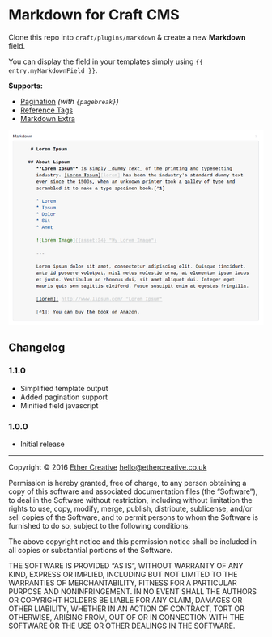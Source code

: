 # Markdown for Craft CMS

Clone this repo into `craft/plugins/markdown` & create a new **Markdown** field.
 
You can display the field in your templates simply using `{{ entry.myMarkdownField }}`. 

**Supports:** 

* [Pagination](https://craftcms.com/docs/rich-text-fields#getPages) *(with `{pagebreak}`)*
* [Reference Tags](https://craftcms.com/docs/reference-tags)
* [Markdown Extra](https://michelf.ca/projects/php-markdown/extra/)

![Markdown Field](resources/imgs/preview.png "Markdown for Craft CMS")

## Changelog

### 1.1.0

* Simplified template output
* Added pagination support
* Minified field javascript

### 1.0.0

* Initial release

---
Copyright © 2016 [Ether Creative](http://ethercreative.co.uk) <hello@ethercreative.co.uk>

Permission is hereby granted, free of charge, to any person obtaining a copy of this software and associated documentation files (the “Software”), to deal in the Software without restriction, including without limitation the rights to use, copy, modify, merge, publish, distribute, sublicense, and/or sell copies of the Software, and to permit persons to whom the Software is furnished to do so, subject to the following conditions:

The above copyright notice and this permission notice shall be included in all copies or substantial portions of the Software.

THE SOFTWARE IS PROVIDED “AS IS”, WITHOUT WARRANTY OF ANY KIND, EXPRESS OR IMPLIED, INCLUDING BUT NOT LIMITED TO THE WARRANTIES OF MERCHANTABILITY, FITNESS FOR A PARTICULAR PURPOSE AND NONINFRINGEMENT. IN NO EVENT SHALL THE AUTHORS OR COPYRIGHT HOLDERS BE LIABLE FOR ANY CLAIM, DAMAGES OR OTHER LIABILITY, WHETHER IN AN ACTION OF CONTRACT, TORT OR OTHERWISE, ARISING FROM, OUT OF OR IN CONNECTION WITH THE SOFTWARE OR THE USE OR OTHER DEALINGS IN THE SOFTWARE.